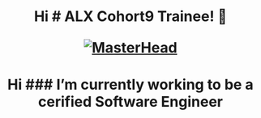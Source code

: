 <h1 align="center">Hi # ALX Cohort9 Trainee! 👋

[![MasterHead](https://as2.ftcdn.net/v2/jpg/02/78/37/47/1000_F_278374738_ypRn0utOVnebuhmpSrDiwkzFsdqEm0aa.jpg)](https://rishavchanda.io)

<h1 align="center">Hi ### I’m currently working to be a cerified Software Engineer


